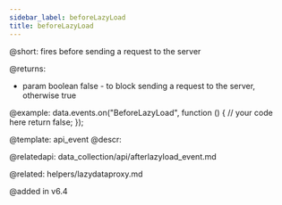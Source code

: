 ```yaml
---
sidebar_label: beforeLazyLoad
title: beforeLazyLoad
---          
```


@short: fires before sending a request to the server
	
@returns:
- param		boolean			false - to block sending a request to the server, otherwise true


@example:
data.events.on("BeforeLazyLoad", function () {
    // your code here
    return false;
});


@template:	api_event
@descr:

@relatedapi: data_collection/api/afterlazyload_event.md

@related: helpers/lazydataproxy.md

@added in v6.4


